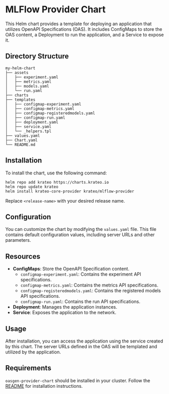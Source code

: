 # MLFlow Provider Chart

This Helm chart provides a template for deploying an application that utilizes OpenAPI Specifications (OAS). It includes ConfigMaps to store the OAS content, a Deployment to run the application, and a Service to expose it.

## Directory Structure

```
my-helm-chart
├── assets
│   ├── experiment.yaml
│   ├── metrics.yaml
│   ├── models.yaml
│   └── run.yaml
├── charts
├── templates
│   ├── configmap-experiment.yaml
│   ├── configmap-metrics.yaml
│   ├── configmap-registeredmodels.yaml
│   ├── configmap-run.yaml
│   ├── deployment.yaml
│   ├── service.yaml
│   └── _helpers.tpl
├── values.yaml
├── Chart.yaml
└── README.md
```

## Installation

To install the chart, use the following command:

```
helm repo add krateo https://charts.krateo.io
helm repo update krateo
helm install krateo-core-provider krateo/mlflow-provider
```

Replace `<release-name>` with your desired release name.

## Configuration

You can customize the chart by modifying the `values.yaml` file. This file contains default configuration values, including server URLs and other parameters.

## Resources

- **ConfigMaps**: Store the OpenAPI Specification content.
  - `configmap-experiment.yaml`: Contains the experiment API specifications.
  - `configmap-metrics.yaml`: Contains the metrics API specifications.
  - `configmap-registeredmodels.yaml`: Contains the registered models API specifications.
  - `configmap-run.yaml`: Contains the run API specifications.
- **Deployment**: Manages the application instances.
- **Service**: Exposes the application to the network.

## Usage

After installation, you can access the application using the service created by this chart. The server URLs defined in the OAS will be templated and utilized by the application.

## Requirements

`oasgen-provider-chart` should be installed in your cluster. Follow the [README](https://github.com/krateoplatformops/oasgen-provider-chart) for installation instructions.